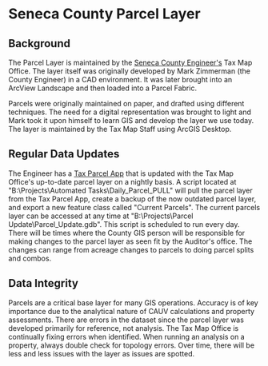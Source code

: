 # Seneca County Parcel Layer

## Background
The Parcel Layer is maintained by the [Seneca County Engineer's](https://sencoeng.com/) Tax Map Office.
The layer itself was originally developed by Mark Zimmerman (the County
Engineer) in a CAD environment. It was later brought into an ArcView Landscape
and then loaded into a Parcel Fabric.

Parcels were originally maintained on paper, and drafted using different
techniques. The need for a digital representation was brought to
light and Mark took it upon himself to learn GIS and develop the layer we use
today. The layer is maintained by the Tax Map Staff using ArcGIS Desktop.


## Regular Data Updates
The Engineer has a [Tax Parcel App](http://sencoeng-oh.maps.arcgis.com/apps/webappviewer/index.html?id=5bef53ea29e147c9a1f250994fd75f2d)
that is updated with the Tax Map Office's up-to-date parcel layer on a nightly
basis. A script located at "B:\\Projects\\Automated Tasks\\Daily_Parcel_PULL" will
pull the parcel layer from the Tax Parcel App, create a backup of the now
outdated parcel layer, and export a new feature class called "Current Parcels".
The current parcels layer can be accessed at any time at "B:\\Projects\\Parcel
Update\\Parcel_Update.gdb". This script is scheduled to run every day. There will be times where the County GIS person
will be responsible for making changes to the parcel layer as seen fit by the Auditor's office. The changes can range from 
acreage changes to parcels to doing parcel splits and combos.

## Data Integrity
Parcels are a critical base layer for many GIS operations. Accuracy is of key
importance due to the analytical nature of CAUV calculations and property
assessments. There are errors in the dataset since the parcel layer was
developed primarily for reference, not analysis. The Tax Map Office is
continually fixing errors when identified. When running an analysis on a
property, always double check for topology errors. Over time, there will be less
and less issues with the layer as issues are spotted.
